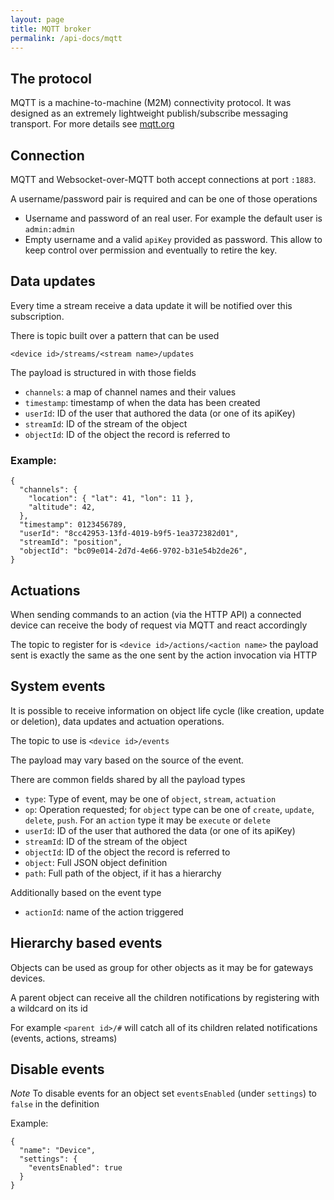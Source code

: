 ```yaml
---
layout: page
title: MQTT broker
permalink: /api-docs/mqtt
---
```


## The protocol

MQTT is a machine-to-machine (M2M) connectivity protocol. It was designed as an extremely lightweight publish/subscribe messaging transport. For more details see [mqtt.org](http://mqtt.org)

## Connection

MQTT and Websocket-over-MQTT both accept connections at port `:1883`.

A username/password pair is required and can be one of those operations

- Username and password of an real user. For example the default user is `admin:admin`
- Empty username and a valid `apiKey` provided as password. This allow to keep control over permission and eventually to retire the key.

## Data updates

Every time a stream receive a data update it will be notified over this subscription.

There is topic built over a pattern that can be used

`<device id>/streams/<stream name>/updates`

The payload is structured in with those fields

- `channels`: a map of channel names and their values
- `timestamp`: timestamp of when the data has been created
- `userId`: ID of the user that authored the data (or one of its apiKey)
- `streamId`: ID of the stream of the object
- `objectId`: ID of the object the record is referred to

### Example:


```
{
  "channels": {
    "location": { "lat": 41, "lon": 11 },
    "altitude": 42,
  },
  "timestamp": 0123456789,
  "userId": "8cc42953-13fd-4019-b9f5-1ea372382d01",
  "streamId": "position",  
  "objectId": "bc09e014-2d7d-4e66-9702-b31e54b2de26",
}
```

## Actuations


When sending commands to an action (via the HTTP API) a connected device can receive the body of request via MQTT and react accordingly

The topic to register for is `<device id>/actions/<action name>` the payload sent is exactly the same as the one sent by the action invocation via HTTP

## System events


It is possible to receive information on object life cycle (like creation, update or deletion), data updates and actuation operations.

The topic to use is `<device id>/events`

The payload may vary based on the source of the event.

There are common fields shared by all the payload types

- `type`:     Type of event, may be one of `object`, `stream`, `actuation`
- `op`:       Operation requested; for `object` type can be one of `create`, `update`, `delete`, `push`. For an `action` type it may be `execute` or `delete`
- `userId`:   ID of the user that authored the data (or one of its apiKey)
- `streamId`: ID of the stream of the object
- `objectId`: ID of the object the record is referred to
- `object`:   Full JSON object definition
- `path`:     Full path of the object, if it has a hierarchy

Additionally based on the event type

- `actionId`: name of the action triggered

## Hierarchy based events


Objects can be used as group for other objects as it may be for gateways devices.

A parent object can receive all the children notifications by registering with a wildcard on its id

For example `<parent id>/#` will catch all of its children related notifications (events, actions, streams)

## Disable events


*Note* To disable events for an object set `eventsEnabled` (under `settings`) to `false` in the definition

Example:
```
{
  "name": "Device",
  "settings": {
    "eventsEnabled": true
  }
}
```
